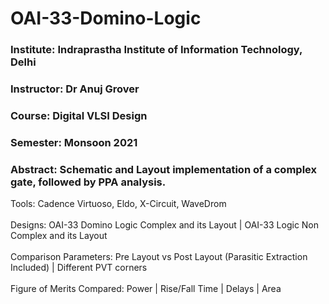 # OAI-33-Domino-Logic
### Institute: Indraprastha Institute of Information Technology, Delhi
### Instructor: Dr Anuj Grover
### Course: Digital VLSI Design
### Semester: Monsoon 2021
### Abstract: Schematic and Layout implementation of a complex gate, followed by PPA analysis.


Tools: Cadence Virtuoso, Eldo, X-Circuit, WaveDrom <br /> 
<br />
Designs: OAI-33 Domino Logic Complex and its Layout | OAI-33 Logic Non Complex and its Layout <br />
<br />
Comparison Parameters: Pre Layout vs Post Layout (Parasitic Extraction Included) | Different PVT corners <br />
<br />
Figure of Merits Compared: Power | Rise/Fall Time | Delays | Area <br />
